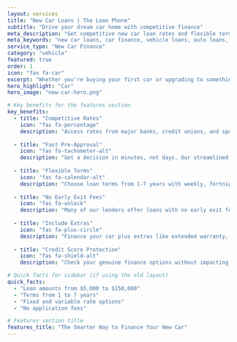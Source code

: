 ```yaml
---
layout: services
title: "New Car Loans | The Loan Phone"
subtitle: "Drive your dream car home with competitive finance"
meta_description: "Get competitive new car loan rates and flexible terms. Compare offers from multiple lenders with no impact on your credit score. Fast approval process."
meta_keywords: "new car loans, car finance, vehicle loans, auto loans, car financing Australia"
service_type: "New Car Finance"
category: "vehicle"
featured: true
order: 1
icon: "fas fa-car"
excerpt: "Whether you're buying your first car or upgrading to something special, we'll help you find competitive finance with terms that suit your budget."
hero_highlight: "Car"
hero_image: "new-car-hero.png"

# Key benefits for the features section
key_benefits:
  - title: "Competitive Rates"
    icon: "fas fa-percentage"
    description: "Access rates from major banks, credit unions, and specialist car lenders to ensure you get a competitive deal on your new car."
    
  - title: "Fast Pre-Approval"
    icon: "fas fa-tachometer-alt"
    description: "Get a decision in minutes, not days. Our streamlined process means you can shop with confidence knowing your budget."
    
  - title: "Flexible Terms"
    icon: "fas fa-calendar-alt"
    description: "Choose loan terms from 1-7 years with weekly, fortnightly, or monthly repayments to suit your cash flow."
    
  - title: "No Early Exit Fees"
    icon: "fas fa-unlock"
    description: "Many of our lenders offer loans with no early exit fees, giving you the freedom to pay off your loan sooner if you choose."
    
  - title: "Include Extras"
    icon: "fas fa-plus-circle"
    description: "Finance your car plus extras like extended warranty, insurance, and accessories all in one convenient loan."
    
  - title: "Credit Score Protection"
    icon: "fas fa-shield-alt"
    description: "Check your genuine finance options without impacting your credit score through our soft credit check process."

# Quick facts for sidebar (if using the old layout)
quick_facts:
  - "Loan amounts from $5,000 to $150,000"
  - "Terms from 1 to 7 years"
  - "Fixed and variable rate options"
  - "No application fees"

# Features section title
features_title: "The Smarter Way to Finance Your New Car"
---
```

